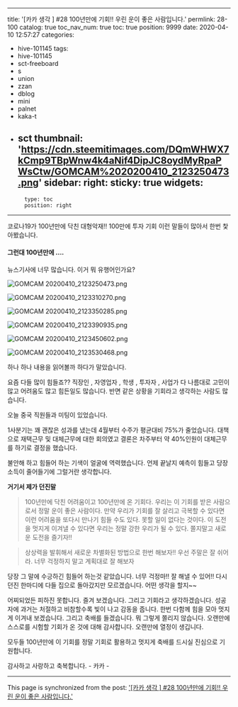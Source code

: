 
---
title: '[카카 생각 ] #28 100년만에 기회!!  우린 운이 좋은 사람입니다.'
permlink: 28-100
catalog: true
toc_nav_num: true
toc: true
position: 9999
date: 2020-04-10 12:57:27
categories:
- hive-101145
tags:
- hive-101145
- sct-freeboard
- s
- union
- zzan
- dblog
- mini
- palnet
- kaka-t
- sct
thumbnail: 'https://cdn.steemitimages.com/DQmWHWX7kCmp9TBpWnw4k4aNif4DipJC8oydMyRpaPWsCtw/GOMCAM%2020200410_2123250473.png'
sidebar:
    right:
        sticky: true
widgets:
    -
        type: toc
        position: right
---


코로나19가 100년만에 닥친 대형악재!!  100만에 투자 기회
이런 말들이 많아서 한번 찿아봤습니다. 

#### 그런대 100년만에 ....
뉴스기사에 너무 많습니다.  이거 뭐 유행어인가요?

![GOMCAM 20200410_2123250473.png](https://cdn.steemitimages.com/DQmWHWX7kCmp9TBpWnw4k4aNif4DipJC8oydMyRpaPWsCtw/GOMCAM%2020200410_2123250473.png)


![GOMCAM 20200410_2123310270.png](https://cdn.steemitimages.com/DQmfNG1qx8wNYir3sSRzW4HimnHGdkFtBpTXTKVTf9z9o1U/GOMCAM%2020200410_2123310270.png)

![GOMCAM 20200410_2123350285.png](https://cdn.steemitimages.com/DQmPskjFA1J67Y8BEPPeA7u8txRY83bjp1xPZ5RWwPYTT5p/GOMCAM%2020200410_2123350285.png)

![GOMCAM 20200410_2123390935.png](https://cdn.steemitimages.com/DQmRP8hqyRS5Dbj489CG6MnK9it5kgRtFTgsc81N582L9VD/GOMCAM%2020200410_2123390935.png)

![GOMCAM 20200410_2123450602.png](https://cdn.steemitimages.com/DQmajMxUUuZL87B2URrjhFNcYoSfPu11Lzb2FAinprXu3Rs/GOMCAM%2020200410_2123450602.png)

![GOMCAM 20200410_2123530468.png](https://cdn.steemitimages.com/DQmbHBd4cwio97JbTKGxG2dkDoRPtiTGbSZttnXAW1cBb6M/GOMCAM%2020200410_2123530468.png)

하나 하나 내용을 읽어볼까 하다가 말았습니다. 

요즘 다들 많이 힘들죠?? 
직장인 , 자영업자 , 학생 , 투자자 , 사업가  다 나름대로 고민이 많고
어려움도 많고 힘든일도 많습니다. 
반면 같은 상황을 기회라고 생각하는 사람도 많습니다.

오늘 중국 직원들과 미팅이 있었습니다.

1사분기는 꽤 괜찮은 성과를 냈는데  4월부터 수주가 평균대비 75%가
줄었습니다.  대책으로 재택근무 및 대체근무에 대한 회의였고 
결론은 차주부터 약 40%인원이 대체근무를 하기로 결정을 했습니다. 

불안해 하고 힘들어 하는 기색이 얼굴에 역력했습니다. 
언제 끝날지 예측이 힘들고 당장 소득이 줄어들기에 그럴거란 생각합니다. 

**거기서 제가 던진말**
>100년만에 닥친 어려움이고 100년만에 온 기회다.
우리는 이 기회를 받은 사람으로서 정말 운이 좋은 사람이다.
만약 우리가 기회를 잘 살리고 극복할 수 있다면 이런 어려움을
또다시 만나기 힘들 수도 있다. 못할 일이 없다는 것이다. 
이 도전을 멋지게 이겨낼 수 있다면 우리는 정말 강한 
우리가 될 수 있다.   쫄지말고 새로운 도전을 즐기자!!

>상상력을 발휘해서  새로운 차별화된 방법으로 한번 해보자!!
우선 주말은 잘 쉬어라. 너무 걱정하지 말고 계획대로 잘 해보자

당장 그 말에 수긍하긴 힘들어 하는것 같았습니다. 
너무 걱정마!! 잘 해낼 수 있어!! 다시 던진 한마디에
다들 집으로 돌아갔지만 모르겠습니다.  어떤 생각을 할지~~

어찌되었든 피하진 못합니다.  즐겨 보겠습니다.
그리고 기회라고 생각하겠습니다.
성공자에 과거는 처절하고 비참할수록 빛이 나고 감동을 줍니다. 
한번 다함께 힘을 모아 멋지게 이겨내 보겠습니다. 
그리고 축배를 들겠습니다.  뭐 그렇게 쫄리지 않습니다. 
오랜만에 스스로를  시험할 기회가 온 것에 대해 감사합니다. 
오랜만에 열정이 생깁니다. 

모두들  100년만에 이 기회를 정말 기회로 활용하고
멋지게 축배를 드시실 진심으로 기원합니다. 

감사하고 사랑하고 축복합니다. - 카카 -

- - -

This page is synchronized from the post: ['[카카 생각 ] #28 100년만에 기회!!  우린 운이 좋은 사람입니다.'](https://steemit.com/@kibumh/28-100)
